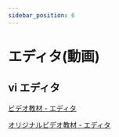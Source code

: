 ```yaml
---
sidebar_position: 6
---
```


# エディタ(動画)

## vi エディタ

[ビデオ教材 - エディタ](http://172.16.9.137/share/新入社員研修/教材/Linux/LPICレベル1対策講座「viエディタ」-d6v3ySI_1i4.mp4)

[オリジナルビデオ教材 - エディタ](https://www.youtube.com/watch?v=d6v3ySI_1i4&feature=youtu.be)
